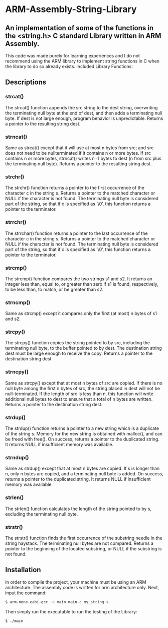 # ARM-Assembly-String-Library
## An implementation of some of the functions in the &lt;string.h> C standard Library written in ARM Assembly.

This code was made purely for learning experiences and I do not recommend using the ARM library to implement 
string functions in C when the library to do so already exists.
Included Library Functions: <br />

## Descriptions

### strcat() <br />
The strcat() function appends the src string to the dest string, overwriting the terminating null byte
at the end of dest, and then adds a terminating null byte. If dest is not large enough, program behavior
is unpredictable. Returns a pointer to the resulting string dest. <br />

### strncat() <br />
Same as strcat() except that it will use at most n bytes from src; and src does not need to be nullterminated if it contains n or more bytes. If src contains n or more bytes, strncat() writes n+1 bytes
to dest (n from src plus the terminating null byte). Returns a pointer to the resulting string dest. <br />

### strchr()
The strchr() function returns a pointer to the first occurrence of the character c in the string s.
Returns a pointer to the matched character or NULL if the character is not found. The terminating
null byte is considered part of the string, so that if c is specified as ‘\0’, this function returns a pointer
to the terminator. <br />

### strrchr()
The strrchar() function returns a pointer to the last occurrence of the character c in the string s.
Returns a pointer to the matched character or NULL if the character is not found. The terminating
null byte is considered part of the string, so that if c is specified as ‘\0’, this function returns a pointer
to the terminator. <br />

### strcmp()
The strcmp() function compares the two strings s1 and s2. It returns an integer less than, equal to,
or greater than zero if s1 is found, respectively, to be less than, to match, or be greater than s2. <br />

### strncmp()
Same as strcmp() except it compares only the first (at most) n bytes of s1 and s2. <br />

### strcpy()
The strcpy() function copies the string pointed to by src, including the terminating null byte, to
the buffer pointed to by dest. The destination string dest must be large enough to receive the copy.
Returns a pointer to the destination string dest <br />

### strncpy()
Same as strcpy() except that at most n bytes of src are copied. If there is no null byte among the
first n bytes of src, the string placed in dest will not be null-terminated. If the length of src is less than
n, this function will write additional null bytes to dest to ensure that a total of n bytes are written.
Returns a pointer to the destination string dest. <br />

### strdup()
The strdup() function returns a pointer to a new string which is a duplicate of the string s. Memory
for the new string is obtained with malloc(), and can be freed with free(). On success, returns a
pointer to the duplicated string. It returns NULL if insufficient memory was available. <br />

### strndup()
Same as strdup() except that at most n bytes are copied. If s is longer than n, only n bytes are
copied, and a terminating null byte is added. On success, returns a pointer to the duplicated string.
It returns NULL if insufficient memory was available. <br />

### strlen()
The strlen() function calculates the length of the string pointed to by s, excluding the terminating
null byte. <br />

### strstr()
The strstr() function finds the first occurrence of the substring needle in the string haystack. The
terminating null bytes are not compared. Returns a pointer to the beginning of the located substring,
or NULL if the substring is not found. <br />

## Installation

In order to compile the project, your machine must be using an ARM architecture. The assembly code is written for arm architecture only. Next, input the command:

```bash
$ arm-none-eabi-gcc -o main main.c my_string.s
```

Then simply run the executable to run the testing of the Library:

```bash 
$ ./main
```
